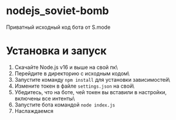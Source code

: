 # nodejs_soviet-bomb
Приватный исходный код бота от S.mode

# Установка и запуск
1. Скачайте Node.js v16 и выше на свой пк\
2. Перейдите в директорию с исходным кодом\
3. Запустите команду `npm install` для установки зависимостей\
4. Измените токен в файле `settings.json` на свой\
5. Убедитесь, что на боте, чей токен вы вставили в настройки, включены все интенты\
6. Запустите бота командой `node index.js`
7. Наслаждаемся
